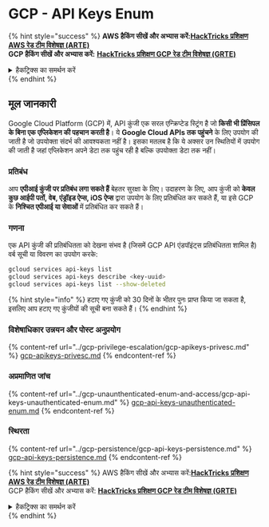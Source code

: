 # GCP - API Keys Enum

{% hint style="success" %}
**AWS हैकिंग सीखें और अभ्यास करें:**<img src="/.gitbook/assets/image.png" alt="" data-size="line">[**HackTricks प्रशिक्षण AWS रेड टीम विशेषज्ञ (ARTE)**](https://training.hacktricks.xyz/courses/arte)<img src="/.gitbook/assets/image.png" alt="" data-size="line">\
**GCP हैकिंग सीखें और अभ्यास करें:** <img src="/.gitbook/assets/image (2).png" alt="" data-size="line">[**HackTricks प्रशिक्षण GCP रेड टीम विशेषज्ञ (GRTE)**<img src="/.gitbook/assets/image (2).png" alt="" data-size="line">](https://training.hacktricks.xyz/courses/grte)

<details>

<summary>हैकट्रिक्स का समर्थन करें</summary>

* [**सदस्यता योजनाएँ**](https://github.com/sponsors/carlospolop) की जाँच करें!
* 💬 [**डिस्कॉर्ड समूह**](https://discord.gg/hRep4RUj7f) या [**टेलीग्राम समूह**](https://t.me/peass) में शामिल हों या हमें **ट्विटर** 🐦 [**@hacktricks\_live**](https://twitter.com/hacktricks\_live)** पर फॉलो** करें।
* [**HackTricks**](https://github.com/carlospolop/hacktricks) और [**HackTricks Cloud**](https://github.com/carlospolop/hacktricks-cloud) github रेपो में PR जमा करके हैकिंग ट्रिक्स साझा करें।

</details>
{% endhint %}

## मूल जानकारी

Google Cloud Platform (GCP) में, API कुंजी एक सरल एन्क्रिप्टेड स्ट्रिंग है जो **किसी भी प्रिंसिपल के बिना एक एप्लिकेशन की पहचान करती है**। ये **Google Cloud APIs तक पहुंचने** के लिए उपयोग की जाती है जो उपयोक्ता संदर्भ की आवश्यकता नहीं है। इसका मतलब है कि ये अक्सर उन स्थितियों में उपयोग की जाती है जहां एप्लिकेशन अपने डेटा तक पहुंच रही है बल्कि उपयोक्ता डेटा तक नहीं।

### प्रतिबंध

आप **एपीआई कुंजी पर प्रतिबंध लगा सकते हैं** बेहतर सुरक्षा के लिए। उदाहरण के लिए, आप कुंजी को **केवल कुछ आईपी पतों, वेब, एंड्रॉइड ऐप्स, iOS ऐप्स** द्वारा उपयोग के लिए प्रतिबंधित कर सकते हैं, या इसे GCP के **निश्चित एपीआई या सेवाओं** में प्रतिबंधित कर सकते हैं।

### गणना

एक API कुंजी की प्रतिबंधितता को देखना संभव है (जिसमें GCP API एंडपॉइंट्स प्रतिबंधितता शामिल है) वर्ब सूची या विवरण का उपयोग करके:
```bash
gcloud services api-keys list
gcloud services api-keys describe <key-uuid>
gcloud services api-keys list --show-deleted
```
{% hint style="info" %}
हटाए गए कुंजी को 30 दिनों के भीतर पुनः प्राप्त किया जा सकता है, इसलिए आप हटाए गए कुंजीयों की सूची बना सकते हैं।
{% endhint %}

### विशेषाधिकार उन्नयन और पोस्ट अनुप्रयोग

{% content-ref url="../gcp-privilege-escalation/gcp-apikeys-privesc.md" %}
[gcp-apikeys-privesc.md](../gcp-privilege-escalation/gcp-apikeys-privesc.md)
{% endcontent-ref %}

### अप्रमाणित जांच

{% content-ref url="../gcp-unaunthenticated-enum-and-access/gcp-api-keys-unauthenticated-enum.md" %}
[gcp-api-keys-unauthenticated-enum.md](../gcp-unaunthenticated-enum-and-access/gcp-api-keys-unauthenticated-enum.md)
{% endcontent-ref %}

### स्थिरता

{% content-ref url="../gcp-persistence/gcp-api-keys-persistence.md" %}
[gcp-api-keys-persistence.md](../gcp-persistence/gcp-api-keys-persistence.md)
{% endcontent-ref %}

{% hint style="success" %}
AWS हैकिंग सीखें और अभ्यास करें:<img src="/.gitbook/assets/image.png" alt="" data-size="line">[**HackTricks प्रशिक्षण AWS रेड टीम विशेषज्ञ (ARTE)**](https://training.hacktricks.xyz/courses/arte)<img src="/.gitbook/assets/image.png" alt="" data-size="line">\
GCP हैकिंग सीखें और अभ्यास करें: <img src="/.gitbook/assets/image (2).png" alt="" data-size="line">[**HackTricks प्रशिक्षण GCP रेड टीम विशेषज्ञ (GRTE)**<img src="/.gitbook/assets/image (2).png" alt="" data-size="line">](https://training.hacktricks.xyz/courses/grte)

<details>

<summary>हैकट्रिक्स का समर्थन करें</summary>

* [**सदस्यता योजनाएं**](https://github.com/sponsors/carlospolop) की जाँच करें!
* **शामिल हों** 💬 [**डिस्कॉर्ड समूह**](https://discord.gg/hRep4RUj7f) या [**टेलीग्राम समूह**](https://t.me/peass) या हमें **ट्विटर** 🐦 [**@hacktricks\_live**](https://twitter.com/hacktricks\_live)** पर फॉलो** करें।
* **हैकिंग ट्रिक्स साझा करें, हैकट्रिक्स** [**HackTricks**](https://github.com/carlospolop/hacktricks) और [**HackTricks Cloud**](https://github.com/carlospolop/hacktricks-cloud) github रेपो में PR जमा करके।

</details>
{% endhint %}
